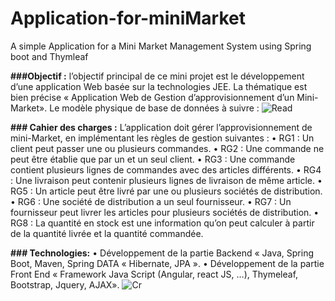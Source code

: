 # Application-for-miniMarket
A simple Application for a Mini Market Management System using Spring boot and Thymleaf

**###Objectif :** l’objectif principal de ce mini projet est le développement d’une application Web basée sur la 
technologies JEE. 
La thématique est bien précise « Application Web de Gestion d’approvisionnement d’un Mini-Market». 
Le modèle physique de base de données à suivre :
![Read](https://user-images.githubusercontent.com/101791324/200595189-b2aea8b2-59d9-42ea-94c3-d171706281bc.PNG)



**### Cahier des charges :** 
L’application doit gérer l’approvisionnement de mini-Market, en implémentant les règles de gestion suivantes : 
• RG1 : Un client peut passer une ou plusieurs commandes. 
• RG2 : Une commande ne peut être établie que par un et un seul client. 
• RG3 : Une commande contient plusieurs lignes de commandes avec des articles différents. 
• RG4 : Une livraison peut contenir plusieurs lignes de livraison de même article. 
• RG5 : Un article peut être livré par une ou plusieurs sociétés de distribution. 
• RG6 : Une société de distribution a un seul fournisseur. 
• RG7 : Un fournisseur peut livrer les articles pour plusieurs sociétés de distribution. 
• RG8 : La quantité en stock est une information qu’on peut calculer à partir de la quantité livrée et la quantité 
commandée. 


**### Technologies:** 
• Développement de la partie Backend « Java, Spring Boot, Maven, Spring DATA « Hibernate, JPA ». 
• Développement de la partie Front End « Framework Java Script (Angular, react JS, …), Thymeleaf, 
Bootstrap, Jquery, AJAX». 
![Cr](https://user-images.githubusercontent.com/101791324/200598372-8b1fbeba-efae-4216-9dc9-34ee62a8de99.PNG)


